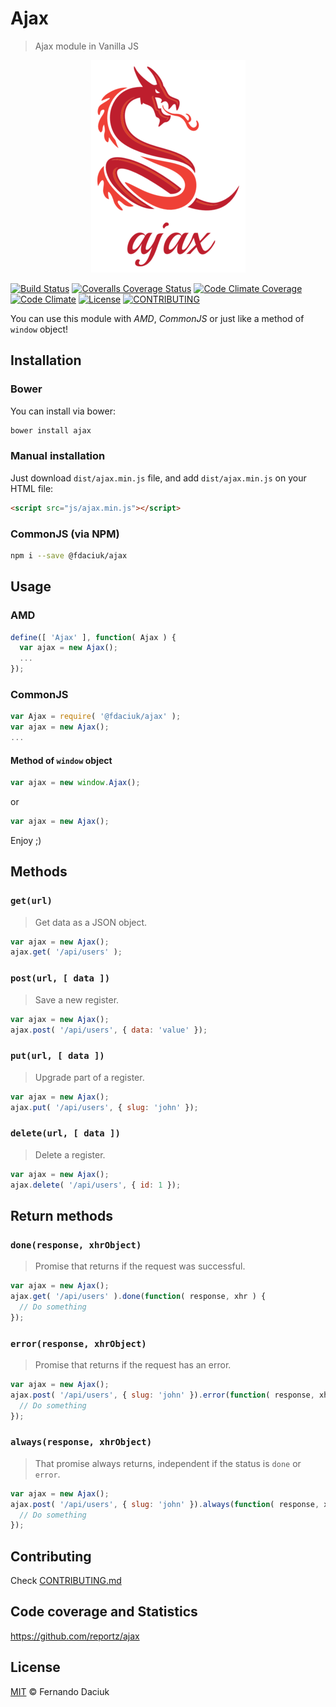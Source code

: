 # Ajax
> Ajax module in Vanilla JS

<p align="center">
  <img src="ajax-logo.png" alt="Ajax" />
</p>

[![Build Status][travis-image]][travis-url]
[![Coveralls Coverage Status][coverage-image]][coverage-url]
[![Code Climate Coverage][codeclimate-coverage-image]][codeclimate-coverage-url]
[![Code Climate][codeclimate-image]][codeclimate-url]
[![License][license-image]][license-url]
[![CONTRIBUTING][contributing-image]][contributing-url]

You can use this module with _AMD_, _CommonJS_ or just like a method of `window` object!

## Installation

### Bower

You can install via bower:

```sh
bower install ajax
```

### Manual installation

Just download `dist/ajax.min.js` file, and add `dist/ajax.min.js` on your HTML file:

```html
<script src="js/ajax.min.js"></script>
```

### CommonJS (via NPM)

```sh
npm i --save @fdaciuk/ajax
```

## Usage

### AMD

```js
define([ 'Ajax' ], function( Ajax ) {
  var ajax = new Ajax();
  ...
});
```

### CommonJS

```js
var Ajax = require( '@fdaciuk/ajax' );
var ajax = new Ajax();
...
```

#### Method of `window` object

```js
var ajax = new window.Ajax();
```

or

```js
var ajax = new Ajax();
```

Enjoy ;)

## Methods

### `get(url)`

> Get data as a JSON object.

```js
var ajax = new Ajax();
ajax.get( '/api/users' );
```

### `post(url, [ data ])`

> Save a new register.

```js
var ajax = new Ajax();
ajax.post( '/api/users', { data: 'value' });
```

### `put(url, [ data ])`

> Upgrade part of a register.

```js
var ajax = new Ajax();
ajax.put( '/api/users', { slug: 'john' });
```

### `delete(url, [ data ])`

> Delete a register.

```js
var ajax = new Ajax();
ajax.delete( '/api/users', { id: 1 });
```

## Return methods

### `done(response, xhrObject)`

> Promise that returns if the request was successful.

```js
var ajax = new Ajax();
ajax.get( '/api/users' ).done(function( response, xhr ) {
  // Do something
});
```

### `error(response, xhrObject)`

> Promise that returns if the request has an error.

```js
var ajax = new Ajax();
ajax.post( '/api/users', { slug: 'john' }).error(function( response, xhr ) {
  // Do something
});
```

### `always(response, xhrObject)`

> That promise always returns, independent if the status is `done` or `error`.

```js
var ajax = new Ajax();
ajax.post( '/api/users', { slug: 'john' }).always(function( response, xhr ) {
  // Do something
});
```

## Contributing

Check [CONTRIBUTING.md][contributing-url]

## Code coverage and Statistics

<https://github.com/reportz/ajax>

## License

[MIT][license-url] © Fernando Daciuk

[travis-image]: https://img.shields.io/travis/fdaciuk/ajax.svg?style=flat-square
[travis-url]: https://travis-ci.org/fdaciuk/ajax
[coverage-image]: https://img.shields.io/coveralls/fdaciuk/ajax/master.svg?style=flat-square
[coverage-url]: https://coveralls.io/r/fdaciuk/ajax?branch=master
[codeclimate-coverage-image]: https://img.shields.io/codeclimate/coverage/github/fdaciuk/ajax.svg?style=flat-square
[codeclimate-coverage-url]: https://codeclimate.com/github/fdaciuk/ajax
[codeclimate-image]: https://img.shields.io/codeclimate/github/fdaciuk/ajax.svg?style=flat-square
[codeclimate-url]: https://codeclimate.com/github/fdaciuk/ajax
[license-image]: https://img.shields.io/badge/license-MIT-blue.svg?style=flat-square
[license-url]: https://github.com/fdaciuk/licenses/blob/master/MIT-LICENSE.md
[contributing-image]: https://img.shields.io/badge/fdaciuk%2Fajax-CONTRIBUTE-orange.svg?style=flat-square
[contributing-url]: CONTRIBUTING.md
